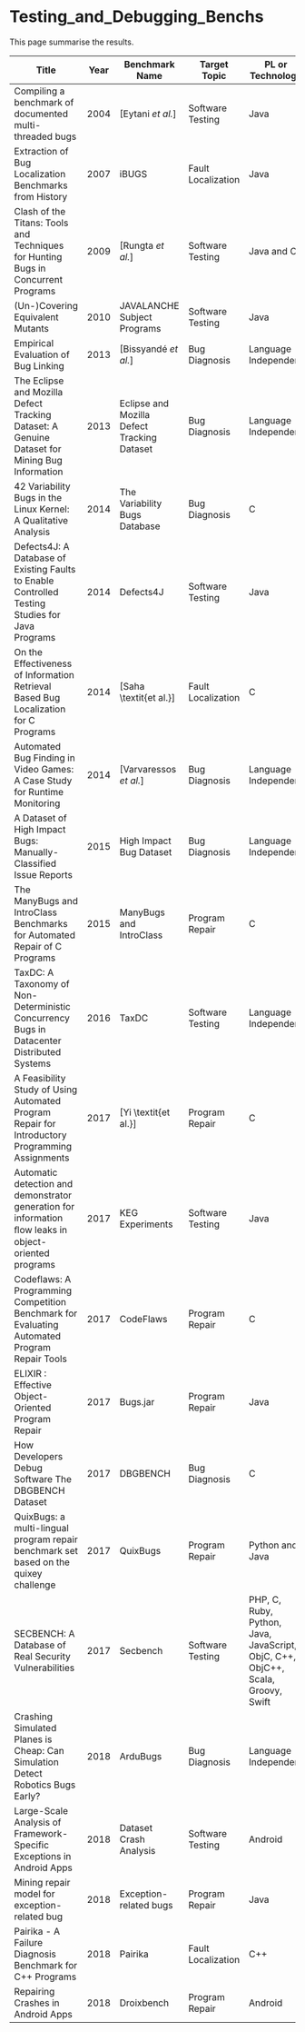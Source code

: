 # Testing_and_Debugging_Benchs
This page summarise the results.

| Title                                                                                                 | Year | Benchmark Name                              | Target Topic       | PL or Technology                                                                | Bug Origins                           | URL                                                                                            |
|-------------------------------------------------------------------------------------------------------|------|---------------------------------------------|--------------------|---------------------------------------------------------------------------------|---------------------------------------|------------------------------------------------------------------------------------------------|
| Compiling a benchmark of documented multi-threaded bugs                                               | 2004 | [Eytani *et al.*]                    | Software Testing   | Java                                                                            | Artificial and Controlled Environment | https://cs.haifa.ac.il/                                                                        |
| Extraction of Bug Localization Benchmarks from History                                                | 2007 | iBUGS                                       | Fault Localization | Java                                                                            | Production Environment                | https://www.st.cs.uni-saarland.de/ibugs/                                                       |
| Clash of the Titans: Tools and Techniques for Hunting Bugs in Concurrent Programs                     | 2009 | [Rungta *et al.*]                    | Software Testing   | Java and C#                                                                     | Production Environment                | https://vv.cs.byu.edu/vv-lab/concurrency-tool-comparison#access-to-the-multi-threaded-programs |
| (Un-)Covering Equivalent Mutants                                                                      | 2010 | JAVALANCHE Subject Programs                 | Software Testing   | Java                                                                            | Artificial                            | http://www.javalanche.org/                                                                     |
| Empirical Evaluation of Bug Linking                                                                   | 2013 | [Bissyandé *et al.*]                 | Bug Diagnosis      | Language Independent                                                            | Production Environment                | http://momentum.labri.fr/bugLinking/                                                           |
| The Eclipse and Mozilla Defect Tracking Dataset: A Genuine Dataset for Mining Bug Information         | 2013 | Eclipse and Mozilla Defect Tracking Dataset | Bug Diagnosis      | Language Independent                                                            | Production Environment                | https://github.com/ansymo/msr2013-bug_dataset                                                  |
| 42 Variability Bugs in the Linux Kernel: A Qualitative Analysis                                       | 2014 | The Variability Bugs Database               | Bug Diagnosis      | C                                                                               | Production Environment                | http://vbdb.itu.dk/                                                                            |
| Defects4J: A Database of Existing Faults to Enable Controlled Testing Studies for Java Programs       | 2014 | Defects4J                                   | Software Testing   | Java                                                                            | Production Environment                | http://defects4j.org                                                                           |
| On the Effectiveness of Information Retrieval Based Bug Localization for C Programs                   | 2014 | [Saha \textit{et al.}]                      | Fault Localization | C                                                                               | Production Environment                | https://utexas.app.box.com/icsme2014-dataset                                                   |
| Automated Bug Finding in Video Games: A Case Study for Runtime Monitoring                             | 2014 | [Varvaressos *et al.*]               | Bug Diagnosis      | Language Independent                                                            | Production Environment                | https://github.com/kimlavoie/BeepBeepPingus                                                    |
| A Dataset of High Impact Bugs: Manually-Classified Issue Reports                                      | 2015 | High Impact Bug Dataset                     | Bug Diagnosis      | Language Independent                                                            | Production Environment                | http://oss.sys.wakayama-u.ac.jp/?p=1009                                                        |
| The ManyBugs and IntroClass Benchmarks for Automated Repair of C Programs                             | 2015 | ManyBugs and IntroClass                     | Program Repair     | C                                                                               | Production and Controlled Environment | https://repairbenchmarks.cs.umass.edu/                                                         |
| TaxDC: A Taxonomy of Non-Deterministic Concurrency Bugs in Datacenter Distributed Systems             | 2016 | TaxDC                                       | Software Testing   | Language Independent                                                            | Production Environment                | http://ucare.cs.uchicago.edu/projects/cbs/                                                     |
| A Feasibility Study of Using Automated Program Repair for Introductory Programming Assignments        | 2017 | [Yi \textit{et al.}]                        | Program Repair     | C                                                                               | Controlled Environment                | https://github.com/jyi/ITSP                                                                    |
| Automatic detection and demonstrator generation for information ﬂow leaks in object-oriented programs | 2017 | KEG Experiments                             | Software Testing   | Java                                                                            | Production Environment                | https://www.informatik.tu-darmstadt.de/se/se_research/se_projects/albia/albia_tools/keg.de.jsp |
| Codeflaws: A Programming Competition Benchmark for Evaluating Automated Program Repair Tools          | 2017 | CodeFlaws                                   | Program Repair     | C                                                                               | Controlled Environment                | http://codeflaws.github.io/                                                                    |
| ELIXIR : Effective Object-Oriented Program Repair                                                     | 2017 | Bugs.jar                                    | Program Repair     | Java                                                                            | Production Environment                | https://github.com/bugs-dot-jar/bugs-dot-jar                                                   |
| How Developers Debug Software The DBGBENCH Dataset                                                    | 2017 | DBGBENCH                                    | Bug Diagnosis      | C                                                                               | Production Environment                | http://www.st.cs.uni-saarland.de/debugging/dbgbench/                                           |
| QuixBugs: a multi-lingual program repair benchmark set based on the quixey challenge                  | 2017 | QuixBugs                                    | Program Repair     | Python and Java                                                                 | Controlled Environment                | https://github.com/jkoppel/QuixBugs                                                            |
| SECBENCH: A Database of Real Security Vulnerabilities                                                 | 2017 | Secbench                                    | Software Testing   | PHP, C, Ruby, Python, Java, JavaScript, ObjC, C++, ObjC++, Scala, Groovy, Swift | Production Environment                | https://tqrg.github.io/secbench/                                                               |
| Crashing Simulated Planes is Cheap: Can Simulation Detect Robotics Bugs Early?                        | 2018 | ArduBugs                                    | Bug Diagnosis      | Language Independent                                                            | Production Environment                | https://github.com/squaresLab/ArduBugs                                                         |
| Large-Scale Analysis of Framework-Specific Exceptions in Android Apps                                 | 2018 | Dataset Crash Analysis                      | Software Testing   | Android                                                                         | Production Environment                | https://crashanalysis.github.io/Dataset-CrashAnalysis.html                                     |
| Mining repair model for exception-related bug                                                         | 2018 | Exception-related bugs                      | Program Repair     | Java                                                                            | Production Environment                | https://github.com/drzhonghao/exception.bugs                                                   |
| Pairika - A Failure Diagnosis Benchmark for C++ Programs                                              | 2018 | Pairika                                     | Fault Localization | C++                                                                             | Production Environment                | https://github.com/tum-i22/Pairika                                                             |
| Repairing Crashes in Android Apps                                                                     | 2018 | Droixbench                                  | Program Repair     | Android                                                                         | Production Environment                | https://droix2017.github.io/                                                                   |

